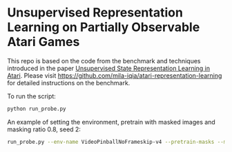 # Unsupervised Representation Learning on Partially Observable Atari Games

This repo is based on the code from the benchmark and techniques introduced in the paper [Unsupervised State Representation Learning in Atari](https://arxiv.org/abs/1906.08226). Please visit https://github.com/mila-iqia/atari-representation-learning for detailed instructions on the benchmark.

To run the script:

```bash
python run_probe.py
```

An example of setting the environment, pretrain with masked images and masking ratio 0.8, seed 2:

```bash
run_probe.py --env-name VideoPinballNoFrameskip-v4 --pretrain-masks --mask-ratio 0.8 --seed 2
```